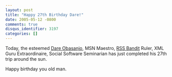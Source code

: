 ```yaml
---
layout: post
title: "Happy 27th Birthday Dare!"
date: 2005-05-12 -0800
comments: true
disqus_identifier: 3197
categories: []
---
```

Today, the esteemed [Dare Obasanjo](http://www.25hoursaday.com/weblog/),
MSN Maestro, [RSS Bandit](http://www.rssbandit.org/) Ruler, XML Guru
Extraordinaire, Social Software Seminarian has just completed his 27th
trip around the sun.

Happy birthday you old man.


